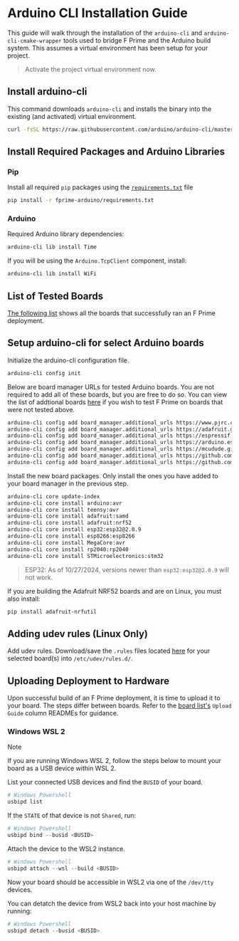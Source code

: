 # Arduino CLI Installation Guide

This guide will walk through the installation of the `arduino-cli` and `arduino-cli-cmake-wrapper` tools used to bridge F Prime and the Arduino build system. This assumes a virtual environment has been setup for your project.

> Activate the project virtual environment now.

## Install arduino-cli

This command downloads `arduino-cli` and installs the binary into the existing (and activated) virtual environment.
```sh
curl -fsSL https://raw.githubusercontent.com/arduino/arduino-cli/master/install.sh | BINDIR=$VIRTUAL_ENV/bin sh
```

## Install Required Packages and Arduino Libraries

### Pip

Install all required `pip` packages using the [`requirements.txt`](../requirements.txt) file
```sh
pip install -r fprime-arduino/requirements.txt
```

### Arduino

Required Arduino library dependencies:
```sh
arduino-cli lib install Time
```

If you will be using the `Arduino.TcpClient` component, install:
```sh
arduino-cli lib install WiFi
```

## List of Tested Boards

[The following list](./board-list.md) shows all the boards that successfully ran an F Prime deployment.

## Setup arduino-cli for select Arduino boards

Initialize the arduino-cli configuration file.
```sh
arduino-cli config init
```

Below are board manager URLs for tested Arduino boards. You are not required to add all of these boards, but you are free to do so. You can view the list of addtional boards [here](https://github.com/per1234/inoplatforms/blob/main/ino-hardware-package-list.tsv) if you wish to test F Prime on boards that were not tested above.
```sh
arduino-cli config add board_manager.additional_urls https://www.pjrc.com/teensy/package_teensy_index.json
arduino-cli config add board_manager.additional_urls https://adafruit.github.io/arduino-board-index/package_adafruit_index.json
arduino-cli config add board_manager.additional_urls https://espressif.github.io/arduino-esp32/package_esp32_index.json
arduino-cli config add board_manager.additional_urls https://arduino.esp8266.com/stable/package_esp8266com_index.json
arduino-cli config add board_manager.additional_urls https://mcudude.github.io/MegaCore/package_MCUdude_MegaCore_index.json
arduino-cli config add board_manager.additional_urls https://github.com/earlephilhower/arduino-pico/releases/download/global/package_rp2040_index.json
arduino-cli config add board_manager.additional_urls https://github.com/stm32duino/BoardManagerFiles/raw/main/package_stmicroelectronics_index.json
```

Install the new board packages. Only install the ones you have added to your board manager in the previous step.
```sh
arduino-cli core update-index
arduino-cli core install arduino:avr
arduino-cli core install teensy:avr
arduino-cli core install adafruit:samd
arduino-cli core install adafruit:nrf52
arduino-cli core install esp32:esp32@2.0.9
arduino-cli core install esp8266:esp8266
arduino-cli core install MegaCore:avr
arduino-cli core install rp2040:rp2040
arduino-cli core install STMicroelectronics:stm32
```

> ESP32: As of 10/27/2024, versions newer than `esp32:esp32@2.0.9` will not work.

If you are building the Adafruit NRF52 boards and are on Linux, you must also install:
```sh
pip install adafruit-nrfutil
```

## Adding udev rules (Linux Only)
Add udev rules. Download/save the `.rules` files located [here](https://github.com/fprime-community/fprime-arduino/tree/main/docs/rules) for your selected board(s) into `/etc/udev/rules.d/`.

## Uploading Deployment to Hardware

Upon successful build of an F Prime deployment, it is time to upload it to your board. The steps differ between boards. Refer to the [board list's](./board-list.md) `Upload Guide` column READMEs for guidance.

### Windows WSL 2

> [!NOTE]
> If you are running Windows WSL 2, follow the steps below to mount your board as a USB device within WSL 2.

List your connected USB devices and find the `BUSID` of your board.
```powershell
# Windows Powershell
usbipd list
```

If the `STATE` of that device is not `Shared`, run:
```powershell
# Windows Powershell
usbipd bind --busid <BUSID>
```

Attach the device to the WSL2 instance.
```powershell
# Windows Powershell
usbipd attach --wsl --build <BUSID>
```

Now your board should be accessible in WSL2 via one of the `/dev/tty` devices.

You can detatch the device from WSL2 back into your host machine by running:
```powershell
# Windows Powershell
usbipd detach --busid <BUSID>
```
